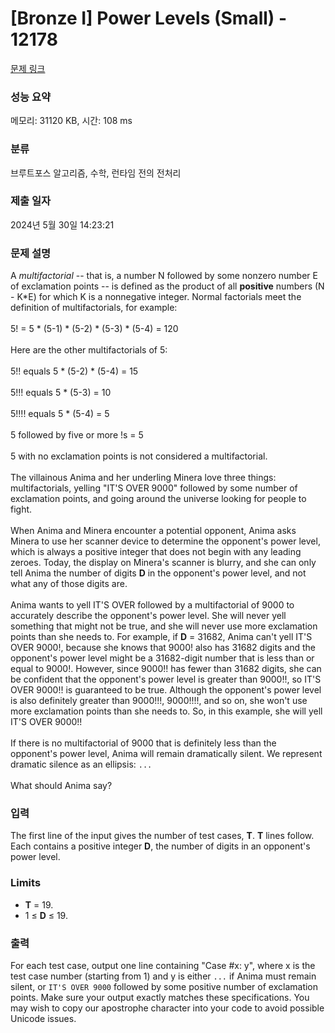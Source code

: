 # [Bronze I] Power Levels (Small) - 12178 

[문제 링크](https://www.acmicpc.net/problem/12178) 

### 성능 요약

메모리: 31120 KB, 시간: 108 ms

### 분류

브루트포스 알고리즘, 수학, 런타임 전의 전처리

### 제출 일자

2024년 5월 30일 14:23:21

### 문제 설명

<p>A <em>multifactorial</em> -- that is, a number N followed by some nonzero number E of exclamation points -- is defined as the product of all <strong>positive</strong> numbers (N - K*E) for which K is a nonnegative integer. Normal factorials meet the definition of multifactorials, for example:<br>
<br>
5! = 5 * (5-1) * (5-2) * (5-3) * (5-4) = 120<br>
<br>
Here are the other multifactorials of 5:<br>
<br>
5!! equals 5 * (5-2) * (5-4) = 15<br>
<br>
5!!! equals 5 * (5-3) = 10<br>
<br>
5!!!! equals 5 * (5-4) = 5<br>
<br>
5 followed by five or more !s = 5<br>
<br>
5 with no exclamation points is not considered a multifactorial.<br>
<br>
The villainous Anima and her underling Minera love three things: multifactorials, yelling "IT'S OVER 9000" followed by some number of exclamation points, and going around the universe looking for people to fight.<br>
<br>
When Anima and Minera encounter a potential opponent, Anima asks Minera to use her scanner device to determine the opponent's power level, which is always a positive integer that does not begin with any leading zeroes. Today, the display on Minera's scanner is blurry, and she can only tell Anima the number of digits <strong>D</strong> in the opponent's power level, and not what any of those digits are.<br>
<br>
Anima wants to yell IT'S OVER followed by a multifactorial of 9000 to accurately describe the opponent's power level. She will never yell something that might not be true, and she will never use more exclamation points than she needs to. For example, if <strong>D</strong> = 31682, Anima can't yell IT'S OVER 9000!, because she knows that 9000! also has 31682 digits and the opponent's power level might be a 31682-digit number that is less than or equal to 9000!. However, since 9000!! has fewer than 31682 digits, she can be confident that the opponent's power level is greater than 9000!!, so IT'S OVER 9000!! is guaranteed to be true. Although the opponent's power level is also definitely greater than 9000!!!, 9000!!!!, and so on, she won't use more exclamation points than she needs to. So, in this example, she will yell IT'S OVER 9000!!<br>
<br>
If there is no multifactorial of 9000 that is definitely less than the opponent's power level, Anima will remain dramatically silent. We represent dramatic silence as an ellipsis: <code>...</code><br>
<br>
What should Anima say?</p>

### 입력 

 <p>The first line of the input gives the number of test cases, <strong>T</strong>. <strong>T</strong> lines follow. Each contains a positive integer <strong>D</strong>, the number of digits in an opponent's power level.</p>

<h3>Limits</h3>

<ul>
	<li><strong>T</strong> = 19.</li>
	<li>1 ≤ <strong>D</strong> ≤ 19.</li>
</ul>

### 출력 

 <p>For each test case, output one line containing "Case #x: y", where x is the test case number (starting from 1) and y is either <code>...</code> if Anima must remain silent, or <code>IT'S OVER 9000</code> followed by some positive number of exclamation points. Make sure your output exactly matches these specifications. You may wish to copy our apostrophe character into your code to avoid possible Unicode issues.</p>

